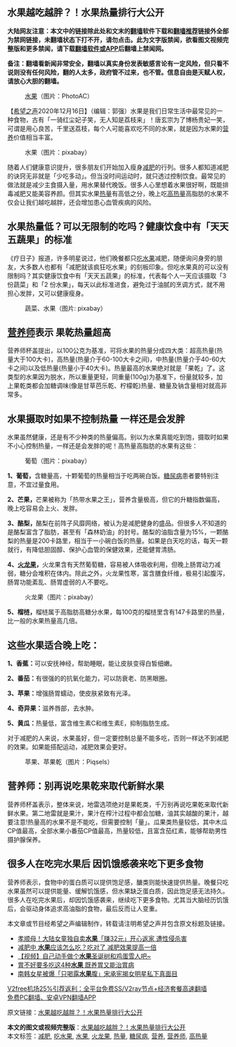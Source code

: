  <h2>水果越吃越胖？！水果热量排行大公开</h2> <p class="notice"><b>大陆网友注意：本文中的链接除此处和文末的<a href="https://github.com/bannedbook/fanqiang" >翻墙</a>软件下载和<a href="https://github.com/killgcd/justmysocks/blob/master/README.md">翻墙推荐</a>链接外全部为禁网链接，未翻墙状态下打不开，请勿点击。此为文字版禁闻，欲看图文视频完整版和更多禁闻，请下载<a href="https://github.com/bannedbook/fanqiang">翻墙软件或APP</a>后翻墙上禁闻网。</p><p>备注：翻墙看新闻非常安全，翻墙以真实身份发表敏感言论有一定风险，但只看不说则没有任何风险，翻的人太多，政府管不过来，也不管。信息自由是天赋人权，请放心大胆的翻墙。</b></p>  <div class="entry"> <figure><figcaption><a href="https://www.bannedbook.org/bnews/tag/%e6%b0%b4%e6%9e%9c/" class="st_tag internal_tag" rel="tag" title="标签 水果 下的日志">水果</a>（图片：PhotoAC）</figcaption></figure> <p>【<span class='wp_keywordlink_affiliate'><a href="https://www.soundofhope.org" title="希望之声" target="_blank">希望之声</a></span>2020年12月16日】（编辑：郭强）水果是我们日常生活中最常见的一种食物，古有「一骑红尘妃子笑，无人知是荔枝来」！唐玄宗为了博杨贵妃一笑，可谓是用心良苦，千里送荔枝，每个人可能喜欢吃不同的水果，就是因为水果的<a href="https://www.bannedbook.org/bnews/tag/%E8%90%A5%E5%85%BB/" class="st_tag internal_tag" rel="tag" title="标签 营养 下的日志">营养</a>价值相当丰富。</p> <figure><figcaption>水果（图片：pixabay）</figcaption></figure> <p>随着人们健康意识提升，很多朋友们开始加入瘦身<a href="https://www.bannedbook.org/bnews/tag/%e5%87%8f%e8%82%a5/" class="st_tag internal_tag" rel="tag" title="标签 减肥 下的日志">减肥</a>的行列。很多人都知道减肥的诀窍无非就是「少吃多动」。但当没时间运动时，就只透过控制饮食。最常见的做法就是减少主食摄入量，用水果替代晚饭。很多人心里想着水果很好啊，既能排毒减肥又能美容养颜。但其实水果<a href="https://www.bannedbook.org/bnews/tag/%E7%83%AD%E9%87%8F/" class="st_tag internal_tag" rel="tag" title="标签 热量 下的日志">热量</a>有高低之分，晚上吃<a href="https://www.bannedbook.org/bnews/tag/%E9%AB%98%E7%83%AD%E9%87%8F/" class="st_tag internal_tag" rel="tag" title="标签 高热量 下的日志">高热量</a>高脂肪的水果不仅会让我们越吃越胖，还会增加患心血管疾病的风险。</p> <h2>水果热量低？可以无限制的吃吗？健康饮食中有「天天五蔬果」的标准</h2> <p>《疗日子》报道，许多明星说过，他们晚餐都只<a href="https://www.bannedbook.org/bnews/tag/%E5%90%83%E6%B0%B4%E6%9E%9C/" class="st_tag internal_tag" rel="tag" title="标签 吃水果 下的日志">吃水果</a>减肥，随便询问身旁的朋友，大多数人也都有「减肥就该疯狂吃水果」的刻板印象。但吃水果真的可以没有限制吗？其实健康饮食中有「天天五蔬果」的标准，代表每个人一天应该摄取「3 份蔬菜」和「2 份水果」，每天以此标准进食，避免过于油腻的烹调方式，就不用担心发胖，又可以健康瘦身。</p> <figure><figcaption>蔬菜、水果（图片: pixabay）</figcaption></figure> <h2><a href="https://www.bannedbook.org/bnews/tag/%e8%90%a5%e5%85%bb%e5%b8%88/" class="st_tag internal_tag" rel="tag" title="标签 营养师 下的日志">营养师</a>表示 果乾热量超高</h2> <p>营养师杯盖提出，以100公克为基准，可将水果的热量分成四大类：超高热量(热量大于100大卡)，高热量(热量介于60-100大卡之间)，中热量(热量介于40-60大卡之间)以及低热量(热量小于40大卡)。热量最高的水果绝对就是「果乾」了。这类型的水果因为脱水，所以重量更轻，同重量(100g)为基准下，份量就较多，加上果乾类都会加糖调味(像是甘草芭乐乾、柠檬乾)热量、糖量及钠含量相对就高非常多。</p> <h2>水果摄取时如果不控制热量 一样还是会发胖</h2> <p>水果虽然健康，还是有不少种类的热量偏高。别以为水果真能吃到饱，摄取时如果不小心控制热量，一样还是会发胖的呢！高热量高脂肪的水果有这些：</p>  <figure><figcaption>葡萄（图片：pixabay）</figcaption></figure> <p><strong>1、葡萄，</strong>含糖量高，十颗葡萄的热量相当于吃两碗白饭。<a href="https://www.bannedbook.org/bnews/tag/%e7%b3%96%e5%b0%bf%e7%97%85/" class="st_tag internal_tag" rel="tag" title="标签 糖尿病 下的日志">糖尿病</a>患者要特别注意，不宜过量食用。</p> <p><strong>2、芒果，</strong>芒果被称为「热带水果之王」，营养含量极高，但它的升糖指数偏高，晚上吃容易会上火、发胖。</p> <p><strong>3、酪梨，</strong>酪梨在前阵子风靡网络，被认为是减肥健身的盛品。但很多人不知道的是酪梨富含了脂肪，甚至有「森林奶油」的封号。酪梨的油脂含量为15%，一颗酪梨的热量是200卡路里，相当于一小碗白饭的热量。如果是白天吃的话，每天一颗就行，有降低胆固醇、保护心血管的保健效果，还能健胃清肠。</p> <p><strong>4、<a href="https://www.bannedbook.org/bnews/tag/%E7%81%AB%E9%BE%99%E6%9E%9C/" class="st_tag internal_tag" rel="tag" title="标签 火龙果 下的日志">火龙果</a>，</strong>火龙果含有天然葡萄糖，容易被人体吸收利用，但晚上肠胃动力减弱，糖分会堆积在体内。除此之外，火龙果性寒，富含膳食纤维，极易引起腹泻，肠胃功能紊乱、肠胃虚弱的人不要吃。</p> <figure><figcaption>火龙果（图片：pixabay）</figcaption></figure> <p><strong>5、榴梿，</strong>榴梿属于高脂肪高糖分水果，每100克的榴梿里含有147卡路里的热量，比一般的水果热量高几倍。</p>  <h2>这些水果适合晚上吃：</h2> <p><strong>1、香蕉：</strong>可以安抚神经，帮助睡眠，能让皮肤变得白皙细嫩。</p> <p><strong>2、番茄：</strong>有很强的的抗氧化能力，可以防衰老、防黑眼圈。</p> <p><strong>3、苹果：</strong>增强肠胃蠕动，使皮肤紧致有光泽。</p> <p><strong>4、奇异果：</strong>滋养唇部，去水肿。</p> <p><strong>5、黄瓜：</strong>热量低，富含维生素C和维生素E，抑制脂肪生成。</p>  <p>对于减肥的人来说，水果虽好，但一定要控制总量不能多吃，否则一样达不到减肥的效果。如果能搭配运动，减肥效果会更好。</p> <figure><figcaption>苹果、苹果乾（图片：Piqsels）</figcaption></figure> <h2>营养师：别再说吃果乾来取代新鲜水果</h2> <p>营养师杯盖表示，整体来说，地雷选项绝对是果乾类，千万别再说吃果乾来取代新鲜水果。第二地雷就是果汁，果汁在榨汁过程中都会加糖，油其实越酸的果汁，越要注意!热量高的水果不是不能吃，但需要控制「量」。瓜果类热量较低，其中木瓜CP值最高，全部水果小番茄CP值最高，热量较低，且富含茄红素，能够帮助男性摄护腺保养。</p> <h2>很多人在吃完水果后 因饥饿感袭来吃下更多食物</h2> <p>营养师表示，食物中的蛋白质可以提供饱足感，醣类则能快速提供热量。晚餐只吃水果虽然可以提供能量、缓解饥饿感，但水果缺乏蛋白质，因此饱足感无法持久。很多人在吃完水果后，却因饥饿感袭来，继续吃下更多食物。尤其当大脑经历饥饿后，会驱动身体追求高油脂的食物，最后反而让人变重。</p> <p>本文章或节目经希望之声编辑制作，转载请注明希望之声并包含原文标题及链接。</p> <ul class='op-related-articles' title='相关阅读'> <li><a href='https://www.bannedbook.org/bnews/cbnews/20201216/1448422.html' target='_blank'>孝顺母！大陆女童独自卖<b>水果</b>「赚32元」开心返家 遭性侵杀害</a></li> <li><a href='https://www.bannedbook.org/bnews/lifebaike/20201213/1447058.html' target='_blank'>减肥中 <b>水果</b>应该怎么吃？吃对了 减肥效果提高一倍</a></li> <li><a href='https://www.bannedbook.org/bnews/comments/20201212/1446379.html' target='_blank'>【视频】自己动手做个<b>水果</b>圣诞树和鸡蛋雪人吧~</a></li> <li><a href='https://www.bannedbook.org/bnews/health/20201212/1446148.html' target='_blank'>胃不好要多吃这4种<b>水果</b> 既养胃又能治胃病</a></li> <li><a href='https://www.bannedbook.org/bnews/yule/20201210/1445182.html' target='_blank'>南韩女星被爆「只喝露<b>水果</b>腹」宋承宪揭女明星私下真面目</a></li> </ul> <p class="texttj"> <a href="https://www.bannedbook.org/forum23/topic22702.html" target="_blank">V2free机场25%引荐返利：全平台免费SS/V2ray节点+经济套餐高速翻墙</a><br/> <a href="https://github.com/bannedbook/fanqiang/wiki/%E7%A6%81%E9%97%BB%E7%BD%91%E5%AE%89%E5%8D%93%E7%BF%BB%E5%A2%99%E6%96%B0%E9%97%BBAPP" target="_blank">免费PC翻墙、安卓VPN翻墙APP</a></p><p>原文链接：<a class="src_link"  href="https://www.soundofhope.org/post/445567" target="_blank">水果越吃越胖？！水果热量排行大公开</a></p> <a name='sharetosocial'></a>       <div><b>本文的图文或视频完整版</b>：<a href='https://www.bannedbook.org/bnews/comments/20201216/1449054.html'>水果越吃越胖？！水果热量排行大公开</a></div>  </div><!--END ENTRY--> <div class="postfooter"> <div>本文标签：<a href="https://www.bannedbook.org/bnews/tag/%e5%87%8f%e8%82%a5/" rel="tag">减肥</a>, <a href="https://www.bannedbook.org/bnews/tag/%E5%90%83%E6%B0%B4%E6%9E%9C/" rel="tag">吃水果</a>, <a href="https://www.bannedbook.org/bnews/tag/%e6%b0%b4%e6%9e%9c/" rel="tag">水果</a>, <a href="https://www.bannedbook.org/bnews/tag/%E7%81%AB%E9%BE%99%E6%9E%9C/" rel="tag">火龙果</a>, <a href="https://www.bannedbook.org/bnews/tag/%E7%83%AD%E9%87%8F/" rel="tag">热量</a>, <a href="https://www.bannedbook.org/bnews/tag/%e7%b3%96%e5%b0%bf%e7%97%85/" rel="tag">糖尿病</a>, <a href="https://www.bannedbook.org/bnews/tag/%E8%90%A5%E5%85%BB/" rel="tag">营养</a>, <a href="https://www.bannedbook.org/bnews/tag/%e8%90%a5%e5%85%bb%e5%b8%88/" rel="tag">营养师</a>, <a href="https://www.bannedbook.org/bnews/tag/%E9%AB%98%E7%83%AD%E9%87%8F/" rel="tag">高热量</a></div>  </div><!--END POSTFOOTER--> 